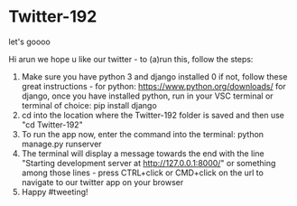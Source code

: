 # Twitter-192
 let's goooo

 Hi arun we hope u like our twitter - to (a)run this, follow the steps:

 1. Make sure you have python 3 and django installed 0 if not, follow these great instructions - for python: https://www.python.org/downloads/  for django, once you have installed python, run in your VSC terminal or terminal of choice: pip install django
 2. cd into the location where the Twitter-192 folder is saved and then use "cd Twitter-192" 
 3. To run the app now, enter the command into the terminal: python manage.py runserver
 4. The terminal will display a message towards the end with the line "Starting development server at http://127.0.0.1:8000/" or something among those lines - press CTRL+click or CMD+click on the url to navigate to our twitter app on your browser
 5. Happy #tweeting!

